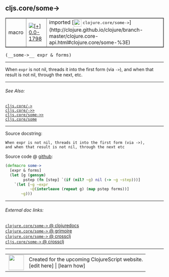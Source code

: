 ## cljs.core/some->



 <table border="1">
<tr>
<td>macro</td>
<td><a href="https://github.com/cljsinfo/cljs-api-docs/tree/0.0-1798"><img valign="middle" alt="[+] 0.0-1798" title="Added in 0.0-1798" src="https://img.shields.io/badge/+-0.0--1798-lightgrey.svg"></a> </td>
<td>
imported [<img height="24px" valign="middle" src="http://i.imgur.com/1GjPKvB.png"> <samp>clojure.core/some-></samp>](http://clojure.github.io/clojure/branch-master/clojure.core-api.html#clojure.core/some-%3E)
</td>
</tr>
</table>


 <samp>
(__some->__ expr & forms)<br>
</samp>

---

When `expr` is not nil, threads it into the first form (via `->`), and when that
result is not nil, through the next, etc.



---


###### See Also:

[`cljs.core/->`](../cljs.core/-GT.md)<br>
[`cljs.core/->>`](../cljs.core/-GTGT.md)<br>
[`cljs.core/some->>`](../cljs.core/some-GTGT.md)<br>
[`cljs.core/some`](../cljs.core/some.md)<br>

---


Source docstring:

```
When expr is not nil, threads it into the first form (via ->),
and when that result is not nil, through the next etc
```


Source code @ [github](https://github.com/clojure/clojure/blob/clojure-1.7.0-beta1/src/clj/clojure/core.clj#L7267-L7276):

```clj
(defmacro some->
  [expr & forms]
  (let [g (gensym)
        pstep (fn [step] `(if (nil? ~g) nil (-> ~g ~step)))]
    `(let [~g ~expr
           ~@(interleave (repeat g) (map pstep forms))]
       ~g)))
```

<!--
Repo - tag - source tree - lines:

 <pre>
clojure @ clojure-1.7.0-beta1
└── src
    └── clj
        └── clojure
            └── <ins>[core.clj:7267-7276](https://github.com/clojure/clojure/blob/clojure-1.7.0-beta1/src/clj/clojure/core.clj#L7267-L7276)</ins>
</pre>

-->

---



###### External doc links:

[`clojure.core/some->` @ clojuredocs](http://clojuredocs.org/clojure.core/some->)<br>
[`clojure.core/some->` @ grimoire](http://conj.io/store/v1/org.clojure/clojure/1.7.0-beta3/clj/clojure.core/some-%3E/)<br>
[`clojure.core/some->` @ crossclj](http://crossclj.info/fun/clojure.core/some-%3E.html)<br>
[`cljs.core/some->` @ crossclj](http://crossclj.info/fun/cljs.core/some-%3E.html)<br>

---

 <table>
<tr><td>
<img valign="middle" align="right" width="48px" src="http://i.imgur.com/Hi20huC.png">
</td><td>
Created for the upcoming ClojureScript website.<br>
[edit here] | [learn how]
</td></tr></table>

[edit here]:https://github.com/cljsinfo/cljs-api-docs/blob/master/cljsdoc/cljs.core/some-GT.cljsdoc
[learn how]:https://github.com/cljsinfo/cljs-api-docs/wiki/cljsdoc-files

<!--

This information was too distracting to show to readers, but I'll leave it
commented here since it is helpful to:

- pretty-print the data used to generate this document
- and show how to retrieve that data



The API data for this symbol:

```clj
{:description "When `expr` is not nil, threads it into the first form (via `->`), and when that\nresult is not nil, through the next, etc.",
 :ns "cljs.core",
 :name "some->",
 :signature ["[expr & forms]"],
 :history [["+" "0.0-1798"]],
 :type "macro",
 :related ["cljs.core/->"
           "cljs.core/->>"
           "cljs.core/some->>"
           "cljs.core/some"],
 :full-name-encode "cljs.core/some-GT",
 :source {:code "(defmacro some->\n  [expr & forms]\n  (let [g (gensym)\n        pstep (fn [step] `(if (nil? ~g) nil (-> ~g ~step)))]\n    `(let [~g ~expr\n           ~@(interleave (repeat g) (map pstep forms))]\n       ~g)))",
          :title "Source code",
          :repo "clojure",
          :tag "clojure-1.7.0-beta1",
          :filename "src/clj/clojure/core.clj",
          :lines [7267 7276]},
 :full-name "cljs.core/some->",
 :clj-symbol "clojure.core/some->",
 :docstring "When expr is not nil, threads it into the first form (via ->),\nand when that result is not nil, through the next etc"}

```

Retrieve the API data for this symbol:

```clj
;; from Clojure REPL
(require '[clojure.edn :as edn])
(-> (slurp "https://raw.githubusercontent.com/cljsinfo/cljs-api-docs/catalog/cljs-api.edn")
    (edn/read-string)
    (get-in [:symbols "cljs.core/some->"]))
```

-->
